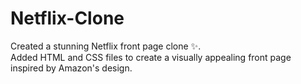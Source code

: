 # Netflix-Clone
Created a stunning Netflix front page clone ✨.
<br>
Added HTML and CSS files to create a visually appealing front page inspired by Amazon's design.
